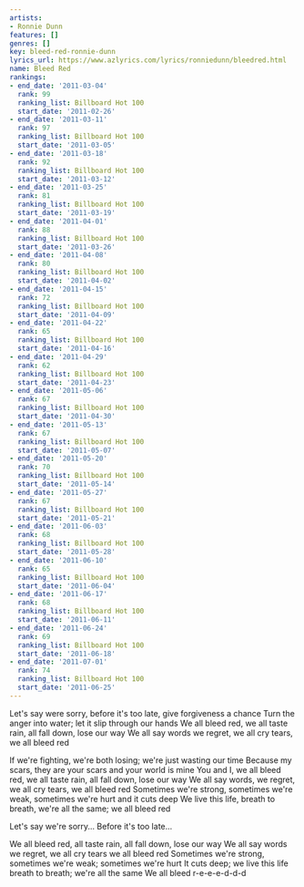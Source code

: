 ```yaml
---
artists:
- Ronnie Dunn
features: []
genres: []
key: bleed-red-ronnie-dunn
lyrics_url: https://www.azlyrics.com/lyrics/ronniedunn/bleedred.html
name: Bleed Red
rankings:
- end_date: '2011-03-04'
  rank: 99
  ranking_list: Billboard Hot 100
  start_date: '2011-02-26'
- end_date: '2011-03-11'
  rank: 97
  ranking_list: Billboard Hot 100
  start_date: '2011-03-05'
- end_date: '2011-03-18'
  rank: 92
  ranking_list: Billboard Hot 100
  start_date: '2011-03-12'
- end_date: '2011-03-25'
  rank: 81
  ranking_list: Billboard Hot 100
  start_date: '2011-03-19'
- end_date: '2011-04-01'
  rank: 88
  ranking_list: Billboard Hot 100
  start_date: '2011-03-26'
- end_date: '2011-04-08'
  rank: 80
  ranking_list: Billboard Hot 100
  start_date: '2011-04-02'
- end_date: '2011-04-15'
  rank: 72
  ranking_list: Billboard Hot 100
  start_date: '2011-04-09'
- end_date: '2011-04-22'
  rank: 65
  ranking_list: Billboard Hot 100
  start_date: '2011-04-16'
- end_date: '2011-04-29'
  rank: 62
  ranking_list: Billboard Hot 100
  start_date: '2011-04-23'
- end_date: '2011-05-06'
  rank: 67
  ranking_list: Billboard Hot 100
  start_date: '2011-04-30'
- end_date: '2011-05-13'
  rank: 67
  ranking_list: Billboard Hot 100
  start_date: '2011-05-07'
- end_date: '2011-05-20'
  rank: 70
  ranking_list: Billboard Hot 100
  start_date: '2011-05-14'
- end_date: '2011-05-27'
  rank: 67
  ranking_list: Billboard Hot 100
  start_date: '2011-05-21'
- end_date: '2011-06-03'
  rank: 68
  ranking_list: Billboard Hot 100
  start_date: '2011-05-28'
- end_date: '2011-06-10'
  rank: 65
  ranking_list: Billboard Hot 100
  start_date: '2011-06-04'
- end_date: '2011-06-17'
  rank: 68
  ranking_list: Billboard Hot 100
  start_date: '2011-06-11'
- end_date: '2011-06-24'
  rank: 69
  ranking_list: Billboard Hot 100
  start_date: '2011-06-18'
- end_date: '2011-07-01'
  rank: 74
  ranking_list: Billboard Hot 100
  start_date: '2011-06-25'
---
```


Let's say were sorry, before it's too late, give forgiveness a chance
Turn the anger into water; let it slip through our hands
We all bleed red, we all taste rain, all fall down, lose our way
We all say words we regret, we all cry tears, we all bleed red

If we're fighting, we're both losing; we're just wasting our time
Because my scars, they are your scars and your world is mine
You and I, we all bleed red, we all taste rain, all fall down, lose our way
We all say words, we regret, we all cry tears, we all bleed red
Sometimes we're strong, sometimes we're weak, sometimes we're hurt and it cuts deep
We live this life, breath to breath, we're all the same; we all bleed red



Let's say we're sorry...
Before it's too late...

We all bleed red, all taste rain, all fall down, lose our way
We all say words we regret, we all cry tears we all bleed red
Sometimes we're strong, sometimes we're weak; sometimes we're hurt
It cuts deep; we live this life breath to breath; we're all the same
We all bleed r-e-e-e-d-d-d



